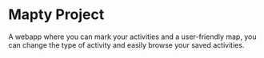 ﻿# Mapty Project

A webapp where you can mark your activities and a user-friendly map, you can change the type of activity and easily browse your saved activities.
